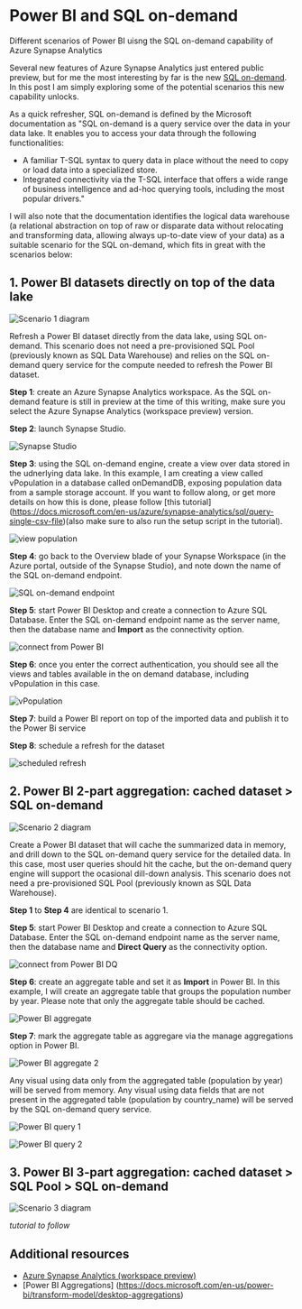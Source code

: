 # Power BI and SQL on-demand
Different scenarios of Power BI uisng the SQL on-demand capability of Azure Synapse Analytics 

Several new features of Azure Synapse Analytics just entered public preview, but for me the most interesting by far is the new [SQL on-demand](https://docs.microsoft.com/en-us/azure/synapse-analytics/sql/on-demand-workspace-overview). In this post I am simply exploring some of the potential scenarios this new capability unlocks. 

As a quick refresher, SQL on-demand is defined by the Microsoft documentation as "SQL on-demand is a query service over the data in your data lake. It enables you to access your data through the following functionalities:
* A familiar T-SQL syntax to query data in place without the need to copy or load data into a specialized store.
* Integrated connectivity via the T-SQL interface that offers a wide range of business intelligence and ad-hoc querying tools, including the most popular drivers."

I will also note that the documentation identifies the logical data warehouse (a relational abstraction on top of raw or disparate data without relocating and transforming data, allowing always up-to-date view of your data) as a suitable scenario for the SQL on-demand, which fits in great with the scenarios below: 

## 1. Power BI datasets directly on top of the data lake 
![Scenario 1 diagram](images/scenario-1.JPG)

Refresh a Power BI dataset directly from the data lake, using SQL on-demand. This scenario does not need a pre-provisioned SQL Pool (previously known as SQL Data Warehouse) and relies on the SQL on-demand query service for the compute needed to refresh the Power BI dataset. 

**Step 1**: create an Azure Synapse Analytics workspace. As the SQL on-demand feature is still in preview at the time of this writing, make sure you select the Azure Synapse Analytics (workspace preview) version.

**Step 2**: launch Synapse Studio.

![Synapse Studio](images/synapseStudio.JPG)

**Step 3**: using the SQL on-demand engine, create a view over data stored in the udnerlying data lake. In this example, I am creating a view called vPopulation in a database called onDemandDB, exposing population data from a sample storage account. If you want to follow along, or get more details on how this is done, please follow [this tutorial] (https://docs.microsoft.com/en-us/azure/synapse-analytics/sql/query-single-csv-file)(also make sure to also run the setup script in the tutorial).

![view population](images/vPopulation.JPG)
  
**Step 4**: go back to the Overview blade of your Synapse Workspace (in the Azure portal, outside of the Synapse Studio), and note down the name of the SQL on-demand endpoint. 

![SQL on-demand endpoint](images/SQLondemandEndpoint.JPG)

**Step 5**: start Power BI Desktop and create a connection to Azure SQL Database. Enter the SQL on-demand endpoint name as the server name, then the database name and **Import** as the connectivity option.

![connect from Power BI](images/PBI-connect.JPG)

**Step 6**: once you enter the correct authentication, you should see all the views and tables available in the on demand database, including vPopulation in this case.

![vPopulation](images/PBI-vPopulation.JPG)

**Step 7**: build a Power BI report on top of the imported data and publish it to the Power Bi service 

**Step 8**: schedule a refresh for the dataset 

![scheduled refresh](images/PBI-scheduledRefresh.JPG)



## 2. Power BI 2-part aggregation: cached dataset > SQL on-demand
![Scenario 2 diagram](images/scenario-2.JPG)

Create a Power BI dataset that will cache the summarized data in memory, and drill down to the SQL on-demand query service for the detailed data. In this case, most user queries should hit the cache, but the on-demand query engine will support the ocasional dill-down analysis.  This scenario does not need a pre-provisioned SQL Pool (previously known as SQL Data Warehouse).


**Step 1** to **Step 4** are identical to scenario 1. 

**Step 5**: start Power BI Desktop and create a connection to Azure SQL Database. Enter the SQL on-demand endpoint name as the server name, then the database name and **Direct Query** as the connectivity option.

![connect from Power BI DQ](images/PBI-connect-DQ.JPG)

**Step 6**: create an aggregate table and set it as **Import** in Power BI. In this example, I will create an aggregate table that groups the population number by year. Please note that only the aggregate table should be cached. 

![Power BI aggregate](images/PBI-agg.JPG)

**Step 7**: mark the aggregate table as aggregare via the manage aggregations option in Power BI.

![Power BI aggregate 2](images/PBI-agg2.JPG)

Any visual using data only from the aggregated table (population by year) will be served from memory. Any visual using data fields that are not present in the aggregated table (population by country_name) will be served by the SQL on-demand query service. 

![Power BI query 1](images/PBI-query-1.JPG)

![Power BI query 2](images/PBI-query-2.JPG)


## 3. Power BI 3-part aggregation: cached dataset > SQL Pool > SQL on-demand
![Scenario 3 diagram](images/scenario-3.JPG)
  
*tutorial to follow*

## Additional resources
- [Azure Synapse Analytics (workspace preview)](https://docs.microsoft.com/en-gb/azure/synapse-analytics/overview-what-is)
- [Power BI Aggregations] (https://docs.microsoft.com/en-us/power-bi/transform-model/desktop-aggregations)
